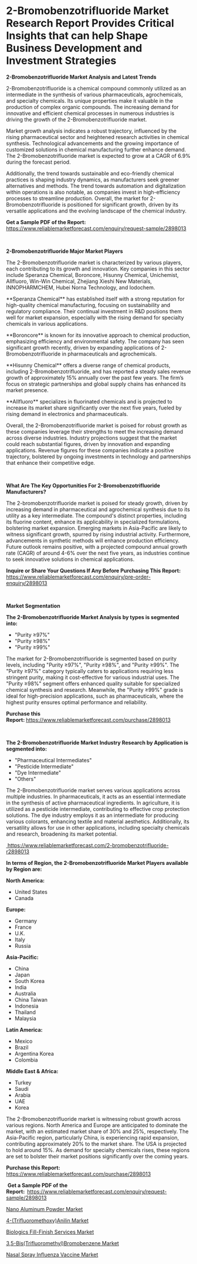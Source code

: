 <p><h1>2-Bromobenzotrifluoride Market Research Report Provides Critical Insights that can help Shape Business Development and Investment Strategies</h1></p><p><strong>2-Bromobenzotrifluoride Market Analysis and Latest Trends</strong></p>
<p><p>2-Bromobenzotrifluoride is a chemical compound commonly utilized as an intermediate in the synthesis of various pharmaceuticals, agrochemicals, and specialty chemicals. Its unique properties make it valuable in the production of complex organic compounds. The increasing demand for innovative and efficient chemical processes in numerous industries is driving the growth of the 2-Bromobenzotrifluoride market.</p><p>Market growth analysis indicates a robust trajectory, influenced by the rising pharmaceutical sector and heightened research activities in chemical synthesis. Technological advancements and the growing importance of customized solutions in chemical manufacturing further enhance demand. The 2-Bromobenzotrifluoride market is expected to grow at a CAGR of 6.9% during the forecast period. </p><p>Additionally, the trend towards sustainable and eco-friendly chemical practices is shaping industry dynamics, as manufacturers seek greener alternatives and methods. The trend towards automation and digitalization within operations is also notable, as companies invest in high-efficiency processes to streamline production. Overall, the market for 2-Bromobenzotrifluoride is positioned for significant growth, driven by its versatile applications and the evolving landscape of the chemical industry.</p></p>
<p><strong>Get a Sample PDF of the Report:&nbsp;</strong> <a href="https://www.reliablemarketforecast.com/enquiry/request-sample/2898013?utm_campaign=1144&utm_medium=2&utm_source=Github&utm_content=ia&utm_term=15032025&utm_id=2-bromobenzotrifluoride">https://www.reliablemarketforecast.com/enquiry/request-sample/2898013</a></p>
<p>&nbsp;</p>
<p><strong>2-Bromobenzotrifluoride Major Market Players</strong></p>
<p><p>The 2-Bromobenzotrifluoride market is characterized by various players, each contributing to its growth and innovation. Key companies in this sector include Speranza Chemical, Boroncore, Hisunny Chemical, Unichemist, AIIfluoro, Win-Win Chemical, Zhejiang Xieshi New Materials, INNOPHARMCHEM, Hubei Norna Technology, and Iodochem.</p><p>**Speranza Chemical** has established itself with a strong reputation for high-quality chemical manufacturing, focusing on sustainability and regulatory compliance. Their continual investment in R&D positions them well for market expansion, especially with the rising demand for specialty chemicals in various applications.</p><p>**Boroncore** is known for its innovative approach to chemical production, emphasizing efficiency and environmental safety. The company has seen significant growth recently, driven by expanding applications of 2-Bromobenzotrifluoride in pharmaceuticals and agrochemicals.</p><p>**Hisunny Chemical** offers a diverse range of chemical products, including 2-Bromobenzotrifluoride, and has reported a steady sales revenue growth of approximately 15% annually over the past few years. The firm’s focus on strategic partnerships and global supply chains has enhanced its market presence.</p><p>**AIIfluoro** specializes in fluorinated chemicals and is projected to increase its market share significantly over the next five years, fueled by rising demand in electronics and pharmaceuticals.</p><p>Overall, the 2-Bromobenzotrifluoride market is poised for robust growth as these companies leverage their strengths to meet the increasing demand across diverse industries. Industry projections suggest that the market could reach substantial figures, driven by innovation and expanding applications. Revenue figures for these companies indicate a positive trajectory, bolstered by ongoing investments in technology and partnerships that enhance their competitive edge.</p></p>
<p>&nbsp;</p>
<p><strong>What Are The Key Opportunities For 2-Bromobenzotrifluoride Manufacturers?</strong></p>
<p><p>The 2-bromobenzotrifluoride market is poised for steady growth, driven by increasing demand in pharmaceutical and agrochemical synthesis due to its utility as a key intermediate. The compound's distinct properties, including its fluorine content, enhance its applicability in specialized formulations, bolstering market expansion. Emerging markets in Asia-Pacific are likely to witness significant growth, spurred by rising industrial activity. Furthermore, advancements in synthetic methods will enhance production efficiency. Future outlook remains positive, with a projected compound annual growth rate (CAGR) of around 4-6% over the next five years, as industries continue to seek innovative solutions in chemical applications.</p></p>
<p><strong>Inquire or Share Your Questions If Any Before Purchasing This Report:</strong> <a href="https://www.reliablemarketforecast.com/enquiry/pre-order-enquiry/2898013?utm_campaign=1144&utm_medium=2&utm_source=Github&utm_content=ia&utm_term=15032025&utm_id=2-bromobenzotrifluoride">https://www.reliablemarketforecast.com/enquiry/pre-order-enquiry/2898013</a></p>
<p>&nbsp;</p>
<p><strong>Market Segmentation</strong></p>
<p><strong>The 2-Bromobenzotrifluoride Market Analysis by types is segmented into:</strong></p>
<p><ul><li>"Purity ≥97%"</li><li>"Purity ≥98%"</li><li>"Purity ≥99%"</li></ul></p>
<p><p>The market for 2-Bromobenzotrifluoride is segmented based on purity levels, including "Purity ≥97%", "Purity ≥98%", and "Purity ≥99%". The "Purity ≥97%" category typically caters to applications requiring less stringent purity, making it cost-effective for various industrial uses. The "Purity ≥98%" segment offers enhanced quality suitable for specialized chemical synthesis and research. Meanwhile, the "Purity ≥99%" grade is ideal for high-precision applications, such as pharmaceuticals, where the highest purity ensures optimal performance and reliability.</p></p>
<p><strong>Purchase this Report:&nbsp;</strong><a href="https://www.reliablemarketforecast.com/purchase/2898013?utm_campaign=1144&utm_medium=2&utm_source=Github&utm_content=ia&utm_term=15032025&utm_id=2-bromobenzotrifluoride">https://www.reliablemarketforecast.com/purchase/2898013</a></p>
<p>&nbsp;</p>
<p><strong>The 2-Bromobenzotrifluoride Market Industry Research by Application is segmented into:</strong></p>
<p><ul><li>"Pharmaceutical Intermediates"</li><li>"Pesticide Intermediate"</li><li>"Dye Intermediate"</li><li>"Others"</li></ul></p>
<p><p>The 2-Bromobenzotrifluoride market serves various applications across multiple industries. In pharmaceuticals, it acts as an essential intermediate in the synthesis of active pharmaceutical ingredients. In agriculture, it is utilized as a pesticide intermediate, contributing to effective crop protection solutions. The dye industry employs it as an intermediate for producing various colorants, enhancing textile and material aesthetics. Additionally, its versatility allows for use in other applications, including specialty chemicals and research, broadening its market potential.</p></p>
<p><a href="https://www.reliablemarketforecast.com/2-bromobenzotrifluoride-r2898013?utm_campaign=1144&utm_medium=2&utm_source=Github&utm_content=ia&utm_term=15032025&utm_id=2-bromobenzotrifluoride">&nbsp;https://www.reliablemarketforecast.com/2-bromobenzotrifluoride-r2898013</a></p>
<p><strong>In terms of Region, the 2-Bromobenzotrifluoride Market Players available by Region are:</strong></p>
<p>
    <p> <strong> North America: </strong>
        <ul>
            <li>United States</li>
            <li>Canada</li>
        </ul>
        </p> 
    <p> <strong> Europe: </strong>
        <ul>
            <li>Germany</li>
            <li>France</li>
            <li>U.K.</li>
            <li>Italy</li>
            <li>Russia</li>
        </ul>
        </p> 
    <p> <strong> Asia-Pacific: </strong>
        <ul>
            <li>China</li>
            <li>Japan</li>
            <li>South Korea</li>
            <li>India</li>
            <li>Australia</li>
            <li>China Taiwan</li>
            <li>Indonesia</li>
            <li>Thailand</li>
            <li>Malaysia</li>
        </ul>
        </p> 
    <p> <strong> Latin America: </strong>
        <ul>
            <li>Mexico</li>
            <li>Brazil</li>
            <li>Argentina Korea</li>
            <li>Colombia</li>
        </ul>
        </p> 
    <p> <strong> Middle East & Africa: </strong>
        <ul>
            <li>Turkey</li>
            <li>Saudi</li>
            <li>Arabia</li>
            <li>UAE</li>
            <li>Korea</li>
        </ul>
    </p>
    </p>
<p><p>The 2-Bromobenzotrifluoride market is witnessing robust growth across various regions. North America and Europe are anticipated to dominate the market, with an estimated market share of 30% and 25%, respectively. The Asia-Pacific region, particularly China, is experiencing rapid expansion, contributing approximately 20% to the market share. The USA is projected to hold around 15%. As demand for specialty chemicals rises, these regions are set to bolster their market positions significantly over the coming years.</p></p>
<p><strong>Purchase this Report: </strong><a href="https://www.reliablemarketforecast.com/purchase/2898013?utm_campaign=1144&utm_medium=2&utm_source=Github&utm_content=ia&utm_term=15032025&utm_id=2-bromobenzotrifluoride">https://www.reliablemarketforecast.com/purchase/2898013</a></p>
<p>&nbsp;<strong>Get a Sample PDF of the Report:&nbsp;&nbsp;</strong><a href="https://www.reliablemarketforecast.com/enquiry/request-sample/2898013?utm_campaign=1144&utm_medium=2&utm_source=Github&utm_content=ia&utm_term=15032025&utm_id=2-bromobenzotrifluoride">https://www.reliablemarketforecast.com/enquiry/request-sample/2898013</a></p>
<p><strong></strong></p>
<p><p><a href="https://github.com/hiwanatalak/Market-Research-Report-List-1/blob/main/nano-aluminum-powder-market.md?utm_campaign=1144&utm_medium=2&utm_source=Github&utm_content=ia&utm_term=15032025&utm_id=2-bromobenzotrifluoride">Nano Aluminum Powder Market</a></p><p><a href="https://github.com/damjiederyd/Market-Research-Report-List-1/blob/main/4-trifluoromethoxyanilin-market.md?utm_campaign=1144&utm_medium=2&utm_source=Github&utm_content=ia&utm_term=15032025&utm_id=2-bromobenzotrifluoride">4-(Trifluoromethoxy)Anilin Market</a></p><p><a href="https://github.com/failarustic/Market-Research-Report-List-1/blob/main/biologics-fill-finish-services-market.md?utm_campaign=1144&utm_medium=2&utm_source=Github&utm_content=ia&utm_term=15032025&utm_id=2-bromobenzotrifluoride">Biologics Fill-Finish Services Market</a></p><p><a href="https://github.com/claracpegios/Market-Research-Report-List-1/blob/main/35-bistrifluoromethylbromobenzene-market.md?utm_campaign=1144&utm_medium=2&utm_source=Github&utm_content=ia&utm_term=15032025&utm_id=2-bromobenzotrifluoride">3,5-Bis(Trifluoromethyl)Bromobenzene Market</a></p><p><a href="https://github.com/mukaithaisia/Market-Research-Report-List-1/blob/main/nasal-spray-influenza-vaccine-market.md?utm_campaign=1144&utm_medium=2&utm_source=Github&utm_content=ia&utm_term=15032025&utm_id=2-bromobenzotrifluoride">Nasal Spray Influenza Vaccine Market</a></p></p>